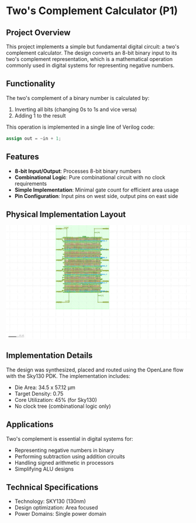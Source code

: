 # Two's Complement Calculator (P1)

## Project Overview

This project implements a simple but fundamental digital circuit: a two's complement calculator. The design converts an 8-bit binary input to its two's complement representation, which is a mathematical operation commonly used in digital systems for representing negative numbers.

## Functionality

The two's complement of a binary number is calculated by:
1. Inverting all bits (changing 0s to 1s and vice versa)
2. Adding 1 to the result

This operation is implemented in a single line of Verilog code:
```verilog
assign out = ~in + 1;
```

## Features

- **8-bit Input/Output**: Processes 8-bit binary numbers
- **Combinational Logic**: Pure combinational circuit with no clock requirements
- **Simple Implementation**: Minimal gate count for efficient area usage
- **Pin Configuration**: Input pins on west side, output pins on east side

## Physical Implementation Layout

![P1 Design Layout](screenshot.png)

## Implementation Details

The design was synthesized, placed and routed using the OpenLane flow with the Sky130 PDK. The implementation includes:

- Die Area: 34.5 x 57.12 µm
- Target Density: 0.75
- Core Utilization: 45% (for Sky130)
- No clock tree (combinational logic only)

## Applications

Two's complement is essential in digital systems for:
- Representing negative numbers in binary
- Performing subtraction using addition circuits
- Handling signed arithmetic in processors
- Simplifying ALU designs

## Technical Specifications

- Technology: SKY130 (130nm)
- Design optimization: Area focused
- Power Domains: Single power domain
